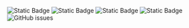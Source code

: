 ![Static Badge](https://img.shields.io/badge/blacklists-60-000000) ![Static Badge](https://img.shields.io/badge/blacklisted-2772525-cc0000) ![Static Badge](https://img.shields.io/badge/whitelisted-2244-00CC00) ![Static Badge](https://img.shields.io/badge/streaming_blacklist-28107-000000) ![GitHub issues](https://img.shields.io/github/issues/fabriziosalmi/blacklists)
